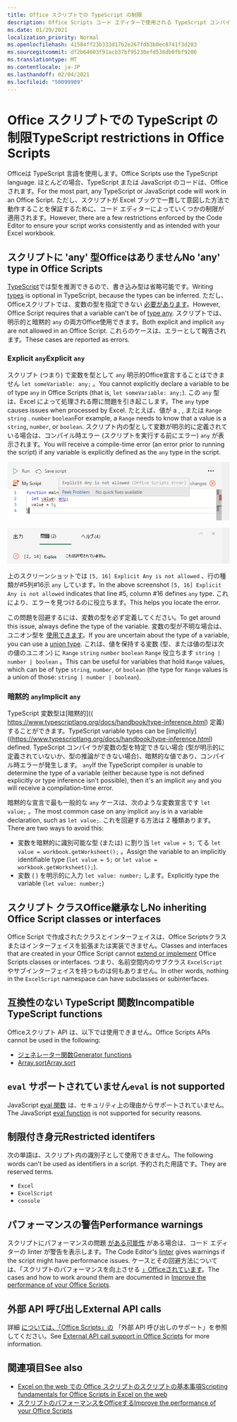 ```yaml
---
title: Office スクリプトでの TypeScript の制限
description: Office Scripts コード エディターで使用される TypeScript コンパイラと linter の詳細。
ms.date: 01/29/2021
localization_priority: Normal
ms.openlocfilehash: 41584ff23b333d17b2e267fdb3b0ec8741f3d203
ms.sourcegitcommit: df2b64603f91acb37bf95230efd538db0fbf9206
ms.translationtype: MT
ms.contentlocale: ja-JP
ms.lasthandoff: 02/04/2021
ms.locfileid: "50099909"
---
```

# <a name="typescript-restrictions-in-office-scripts"></a><span data-ttu-id="37270-103">Office スクリプトでの TypeScript の制限</span><span class="sxs-lookup"><span data-stu-id="37270-103">TypeScript restrictions in Office Scripts</span></span>

<span data-ttu-id="37270-104">Officeは TypeScript 言語を使用します。</span><span class="sxs-lookup"><span data-stu-id="37270-104">Office Scripts use the TypeScript language.</span></span> <span data-ttu-id="37270-105">ほとんどの場合、TypeScript または JavaScript のコードは、Officeされます。</span><span class="sxs-lookup"><span data-stu-id="37270-105">For the most part, any TypeScript or JavaScript code will work in an Office Script.</span></span> <span data-ttu-id="37270-106">ただし、スクリプトが Excel ブックで一貫して意図した方法で動作することを保証するために、コード エディターによっていくつかの制限が適用されます。</span><span class="sxs-lookup"><span data-stu-id="37270-106">However, there are a few restrictions enforced by the Code Editor to ensure your script works consistently and as intended with your Excel workbook.</span></span>

## <a name="no-any-type-in-office-scripts"></a><span data-ttu-id="37270-107">スクリプトに 'any' 型Officeはありません</span><span class="sxs-lookup"><span data-stu-id="37270-107">No 'any' type in Office Scripts</span></span>

<span data-ttu-id="37270-108">[TypeScript](https://www.typescriptlang.org/docs/handbook/typescript-in-5-minutes.html)では型を推測できるので、書き込み型は省略可能です。</span><span class="sxs-lookup"><span data-stu-id="37270-108">Writing [types](https://www.typescriptlang.org/docs/handbook/typescript-in-5-minutes.html) is optional in TypeScript, because the types can be inferred.</span></span> <span data-ttu-id="37270-109">ただし、Officeスクリプトでは、変数の型を指定できない [必要があります](https://www.typescriptlang.org/docs/handbook/basic-types.html#any)。</span><span class="sxs-lookup"><span data-stu-id="37270-109">However, Office Script requires that a variable can't be of [type any](https://www.typescriptlang.org/docs/handbook/basic-types.html#any).</span></span> <span data-ttu-id="37270-110">スクリプトでは、明示的と暗黙的 `any` の両方Office使用できます。</span><span class="sxs-lookup"><span data-stu-id="37270-110">Both explicit and implicit `any` are not allowed in an Office Script.</span></span> <span data-ttu-id="37270-111">これらのケースは、エラーとして報告されます。</span><span class="sxs-lookup"><span data-stu-id="37270-111">These cases are reported as errors.</span></span>

### <a name="explicit-any"></a><span data-ttu-id="37270-112">Explicit `any`</span><span class="sxs-lookup"><span data-stu-id="37270-112">Explicit `any`</span></span>

<span data-ttu-id="37270-113">スクリプト (つまり) で変数を型として `any` 明示的Office宣言することはできません `let someVariable: any;` 。</span><span class="sxs-lookup"><span data-stu-id="37270-113">You cannot explicitly declare a variable to be of type `any` in Office Scripts (that is, `let someVariable: any;`).</span></span> <span data-ttu-id="37270-114">この `any` 型は、Excel によって処理される際に問題を引き起こします。</span><span class="sxs-lookup"><span data-stu-id="37270-114">The `any` type causes issues when processed by Excel.</span></span> <span data-ttu-id="37270-115">たとえば、値が a , , または `Range` `string` . `number` `boolean`</span><span class="sxs-lookup"><span data-stu-id="37270-115">For example, a `Range` needs to know that a value is a `string`, `number`, or `boolean`.</span></span> <span data-ttu-id="37270-116">スクリプト内の型として変数が明示的に定義されている場合は、コンパイル時エラー (スクリプトを実行する前にエラー) `any` が表示されます。</span><span class="sxs-lookup"><span data-stu-id="37270-116">You will receive a compile-time error (an error prior to running the script) if any variable is explicitly defined as the `any` type in the script.</span></span>

![コード エディターのホバー テキスト内の明示的なメッセージ](../images/explicit-any-editor-message.png)

![コンソール ウィンドウでの明示的なエラー](../images/explicit-any-error-message.png)

<span data-ttu-id="37270-119">上のスクリーンショットでは `[5, 16] Explicit Any is not allowed` 、行の種類が#5列#16示 `any` しています。</span><span class="sxs-lookup"><span data-stu-id="37270-119">In the above screenshot `[5, 16] Explicit Any is not allowed` indicates that line #5, column #16 defines `any` type.</span></span> <span data-ttu-id="37270-120">これにより、エラーを見つけるのに役立ちます。</span><span class="sxs-lookup"><span data-stu-id="37270-120">This helps you locate the error.</span></span>

<span data-ttu-id="37270-121">この問題を回避するには、変数の型を必ず定義してください。</span><span class="sxs-lookup"><span data-stu-id="37270-121">To get around this issue, always define the type of the variable.</span></span> <span data-ttu-id="37270-122">変数の型が不明な場合は、ユニオン型を [使用できます](https://www.typescriptlang.org/docs/handbook/unions-and-intersections.html)。</span><span class="sxs-lookup"><span data-stu-id="37270-122">If you are uncertain about the type of a variable, you can use a [union type](https://www.typescriptlang.org/docs/handbook/unions-and-intersections.html).</span></span> <span data-ttu-id="37270-123">これは、値を保持する変数 (型、または値の型は次の値のユニオン) に `Range` `string` `number` `boolean` `Range` 役立ちます `string | number | boolean` 。</span><span class="sxs-lookup"><span data-stu-id="37270-123">This can be useful for variables that hold `Range` values, which can be of type `string`, `number`, or `boolean` (the type for `Range` values is a union of those: `string | number | boolean`).</span></span>

### <a name="implicit-any"></a><span data-ttu-id="37270-124">暗黙的 `any`</span><span class="sxs-lookup"><span data-stu-id="37270-124">Implicit `any`</span></span>

<span data-ttu-id="37270-125">TypeScript 変数型は[暗黙的](( https://www.typescriptlang.org/docs/handbook/type-inference.html) 定義) することができます。</span><span class="sxs-lookup"><span data-stu-id="37270-125">TypeScript variable types can be [implicitly]((https://www.typescriptlang.org/docs/handbook/type-inference.html) defined.</span></span> <span data-ttu-id="37270-126">TypeScript コンパイラが変数の型を特定できない場合 (型が明示的に定義されていないか、型の推論ができない場合)、暗黙的な値であり、コンパイル時エラーが発生します。 `any`</span><span class="sxs-lookup"><span data-stu-id="37270-126">If the TypeScript compiler is unable to determine the type of a variable (either because type is not defined explicitly or type inference isn't possible), then it's an implicit `any` and you will receive a compilation-time error.</span></span>

<span data-ttu-id="37270-127">暗黙的な宣言で最も一般的な `any` ケースは、次のような変数宣言です `let value;` 。</span><span class="sxs-lookup"><span data-stu-id="37270-127">The most common case on any implicit `any` is in a variable declaration, such as `let value;`.</span></span> <span data-ttu-id="37270-128">これを回避する方法は 2 種類あります。</span><span class="sxs-lookup"><span data-stu-id="37270-128">There are two ways to avoid this:</span></span>

* <span data-ttu-id="37270-129">変数を暗黙的に識別可能な型 (または) に割り当 `let value = 5;` てる `let value = workbook.getWorksheet();` 。</span><span class="sxs-lookup"><span data-stu-id="37270-129">Assign the variable to an implicitly identifiable type (`let value = 5;` or `let value = workbook.getWorksheet();`).</span></span>
* <span data-ttu-id="37270-130">変数 ( ) を明示的に入力 `let value: number;` します。</span><span class="sxs-lookup"><span data-stu-id="37270-130">Explicitly type the variable (`let value: number;`)</span></span>

## <a name="no-inheriting-office-script-classes-or-interfaces"></a><span data-ttu-id="37270-131">スクリプト クラスOffice継承なし</span><span class="sxs-lookup"><span data-stu-id="37270-131">No inheriting Office Script classes or interfaces</span></span>

<span data-ttu-id="37270-132">Office Script で作成されたクラスとインターフェイスは、Office Scripts[](https://www.typescriptlang.org/docs/handbook/classes.html#inheritance)クラスまたはインターフェイスを拡張または実装できません。</span><span class="sxs-lookup"><span data-stu-id="37270-132">Classes and interfaces that are created in your Office Script cannot [extend or implement](https://www.typescriptlang.org/docs/handbook/classes.html#inheritance) Office Scripts classes or interfaces.</span></span> <span data-ttu-id="37270-133">つまり、名前空間内のサブクラス `ExcelScript` やサブインターフェイスを持つものは何もありません。</span><span class="sxs-lookup"><span data-stu-id="37270-133">In other words, nothing in the `ExcelScript` namespace can have subclasses or subinterfaces.</span></span>

## <a name="incompatible-typescript-functions"></a><span data-ttu-id="37270-134">互換性のない TypeScript 関数</span><span class="sxs-lookup"><span data-stu-id="37270-134">Incompatible TypeScript functions</span></span>

<span data-ttu-id="37270-135">Officeスクリプト API は、以下では使用できません。</span><span class="sxs-lookup"><span data-stu-id="37270-135">Office Scripts APIs cannot be used in the following:</span></span>

* [<span data-ttu-id="37270-136">ジェネレーター関数</span><span class="sxs-lookup"><span data-stu-id="37270-136">Generator functions</span></span>](https://developer.mozilla.org/docs/Web/JavaScript/Guide/Iterators_and_Generators#generator_functions)
* [<span data-ttu-id="37270-137">Array.sort</span><span class="sxs-lookup"><span data-stu-id="37270-137">Array.sort</span></span>](https://developer.mozilla.org/docs/Web/JavaScript/Reference/Global_Objects/Array/sort)

## <a name="eval-is-not-supported"></a><span data-ttu-id="37270-138">`eval` サポートされていません</span><span class="sxs-lookup"><span data-stu-id="37270-138">`eval` is not supported</span></span>

<span data-ttu-id="37270-139">JavaScript [eval 関数](https://developer.mozilla.org/docs/Web/JavaScript/Reference/Global_Objects/eval) は、セキュリティ上の理由からサポートされていません。</span><span class="sxs-lookup"><span data-stu-id="37270-139">The JavaScript [eval function](https://developer.mozilla.org/docs/Web/JavaScript/Reference/Global_Objects/eval) is not supported for security reasons.</span></span>

## <a name="restricted-identifers"></a><span data-ttu-id="37270-140">制限付き身元</span><span class="sxs-lookup"><span data-stu-id="37270-140">Restricted identifers</span></span>

<span data-ttu-id="37270-141">次の単語は、スクリプト内の識別子として使用できません。</span><span class="sxs-lookup"><span data-stu-id="37270-141">The following words can't be used as identifiers in a script.</span></span> <span data-ttu-id="37270-142">予約された用語です。</span><span class="sxs-lookup"><span data-stu-id="37270-142">They are reserved terms.</span></span>

* `Excel`
* `ExcelScript`
* `console`

## <a name="performance-warnings"></a><span data-ttu-id="37270-143">パフォーマンスの警告</span><span class="sxs-lookup"><span data-stu-id="37270-143">Performance warnings</span></span>

<span data-ttu-id="37270-144">スクリプトにパフォーマンスの問題 [がある可能性](https://wikipedia.org/wiki/Lint_(software)) がある場合は、コード エディターの linter が警告を表示します。</span><span class="sxs-lookup"><span data-stu-id="37270-144">The Code Editor's [linter](https://wikipedia.org/wiki/Lint_(software)) gives warnings if the script might have performance issues.</span></span> <span data-ttu-id="37270-145">ケースとその回避方法については、「スクリプトのパフォーマンスを向上させる [」Officeされています](web-client-performance.md)。</span><span class="sxs-lookup"><span data-stu-id="37270-145">The cases and how to work around them are documented in [Improve the performance of your Office Scripts](web-client-performance.md).</span></span>

## <a name="external-api-calls"></a><span data-ttu-id="37270-146">外部 API 呼び出し</span><span class="sxs-lookup"><span data-stu-id="37270-146">External API calls</span></span>

<span data-ttu-id="37270-147">詳細 [については、「Office Scripts」の](external-calls.md) 「外部 API 呼び出しのサポート」を参照してください。</span><span class="sxs-lookup"><span data-stu-id="37270-147">See [External API call support in Office Scripts](external-calls.md) for more information.</span></span>

## <a name="see-also"></a><span data-ttu-id="37270-148">関連項目</span><span class="sxs-lookup"><span data-stu-id="37270-148">See also</span></span>

* [<span data-ttu-id="37270-149">Excel on the web での Office スクリプトのスクリプトの基本事項</span><span class="sxs-lookup"><span data-stu-id="37270-149">Scripting fundamentals for Office Scripts in Excel on the web</span></span>](scripting-fundamentals.md)
* [<span data-ttu-id="37270-150">スクリプトのパフォーマンスをOfficeする</span><span class="sxs-lookup"><span data-stu-id="37270-150">Improve the performance of your Office Scripts</span></span>](web-client-performance.md)
